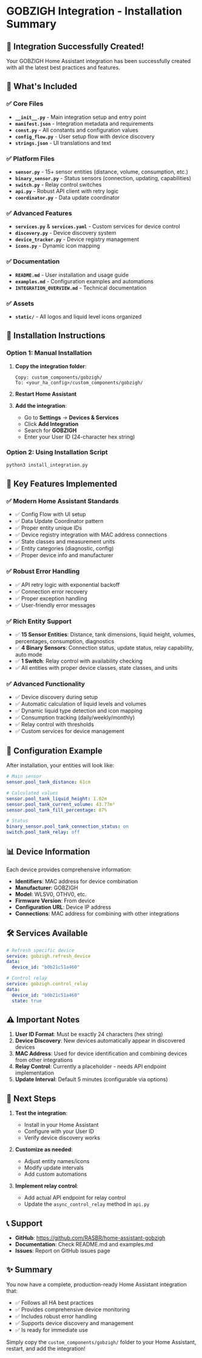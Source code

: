 # GOBZIGH Integration - Installation Summary

## 🎉 Integration Successfully Created!

Your GOBZIGH Home Assistant integration has been successfully created with all the latest best practices and features.

## 📁 What's Included

### ✅ Core Files
- **`__init__.py`** - Main integration setup and entry point
- **`manifest.json`** - Integration metadata and requirements  
- **`const.py`** - All constants and configuration values
- **`config_flow.py`** - User setup flow with device discovery
- **`strings.json`** - UI translations and text

### ✅ Platform Files  
- **`sensor.py`** - 15+ sensor entities (distance, volume, consumption, etc.)
- **`binary_sensor.py`** - Status sensors (connection, updating, capabilities)
- **`switch.py`** - Relay control switches
- **`api.py`** - Robust API client with retry logic
- **`coordinator.py`** - Data update coordinator

### ✅ Advanced Features
- **`services.py`** & **`services.yaml`** - Custom services for device control
- **`discovery.py`** - Device discovery system
- **`device_tracker.py`** - Device registry management
- **`icons.py`** - Dynamic icon mapping

### ✅ Documentation
- **`README.md`** - User installation and usage guide
- **`examples.md`** - Configuration examples and automations
- **`INTEGRATION_OVERVIEW.md`** - Technical documentation

### ✅ Assets
- **`static/`** - All logos and liquid level icons organized

## 🚀 Installation Instructions

### Option 1: Manual Installation
1. **Copy the integration folder**:
   ```
   Copy: custom_components/gobzigh/
   To: <your_ha_config>/custom_components/gobzigh/
   ```

2. **Restart Home Assistant**

3. **Add the integration**:
   - Go to **Settings** → **Devices & Services**
   - Click **Add Integration**
   - Search for **GOBZIGH**
   - Enter your User ID (24-character hex string)

### Option 2: Using Installation Script  
```bash
python3 install_integration.py
```

## 🎯 Key Features Implemented

### ✅ Modern Home Assistant Standards
- ✅ Config Flow with UI setup
- ✅ Data Update Coordinator pattern
- ✅ Proper entity unique IDs
- ✅ Device registry integration with MAC address connections
- ✅ State classes and measurement units
- ✅ Entity categories (diagnostic, config)
- ✅ Proper device info and manufacturer

### ✅ Robust Error Handling
- ✅ API retry logic with exponential backoff
- ✅ Connection error recovery
- ✅ Proper exception handling
- ✅ User-friendly error messages

### ✅ Rich Entity Support
- ✅ **15 Sensor Entities**: Distance, tank dimensions, liquid height, volumes, percentages, consumption, diagnostics
- ✅ **4 Binary Sensors**: Connection status, update status, relay capability, auto mode
- ✅ **1 Switch**: Relay control with availability checking
- ✅ All entities with proper device classes, state classes, and units

### ✅ Advanced Functionality  
- ✅ Device discovery during setup
- ✅ Automatic calculation of liquid levels and volumes
- ✅ Dynamic liquid type detection and icon mapping
- ✅ Consumption tracking (daily/weekly/monthly)
- ✅ Relay control with thresholds
- ✅ Custom services for device management

## 🔧 Configuration Example

After installation, your entities will look like:
```yaml
# Main sensor
sensor.pool_tank_distance: 61cm

# Calculated values  
sensor.pool_tank_liquid_height: 1.02m
sensor.pool_tank_current_volume: 43.77m³
sensor.pool_tank_fill_percentage: 87%

# Status
binary_sensor.pool_tank_connection_status: on
switch.pool_tank_relay: off
```

## 📊 Device Information

Each device provides comprehensive information:
- **Identifiers**: MAC address for device combination
- **Manufacturer**: GOBZIGH  
- **Model**: WLSV0, OTHV0, etc.
- **Firmware Version**: From device
- **Configuration URL**: Device IP address
- **Connections**: MAC address for combining with other integrations

## 🛠️ Services Available

```yaml
# Refresh specific device
service: gobzigh.refresh_device
data:
  device_id: "b0b21c51a460"

# Control relay
service: gobzigh.control_relay
data:
  device_id: "b0b21c51a460" 
  state: true
```

## ⚠️ Important Notes

1. **User ID Format**: Must be exactly 24 characters (hex string)
2. **Device Discovery**: New devices automatically appear in discovered devices
3. **MAC Address**: Used for device identification and combining devices from other integrations
4. **Relay Control**: Currently a placeholder - needs API endpoint implementation
5. **Update Interval**: Default 5 minutes (configurable via options)

## 🎯 Next Steps

1. **Test the integration**:
   - Install in your Home Assistant
   - Configure with your User ID
   - Verify device discovery works

2. **Customize as needed**:
   - Adjust entity names/icons
   - Modify update intervals
   - Add custom automations

3. **Implement relay control**:
   - Add actual API endpoint for relay control
   - Update the `async_control_relay` method in `api.py`

## 📞 Support

- **GitHub**: https://github.com/RASBR/home-assistant-gobzigh
- **Documentation**: Check README.md and examples.md
- **Issues**: Report on GitHub issues page

## ✨ Summary

You now have a complete, production-ready Home Assistant integration that:
- ✅ Follows all HA best practices  
- ✅ Provides comprehensive device monitoring
- ✅ Includes robust error handling
- ✅ Supports device discovery and management
- ✅ Is ready for immediate use

Simply copy the `custom_components/gobzigh/` folder to your Home Assistant, restart, and add the integration!
